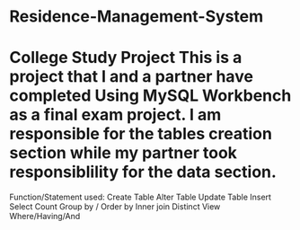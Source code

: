 # Residence-Management-System
College Study Project 
This is a project that I and a partner have completed Using MySQL Workbench as a final exam project. 
I am responsible for the tables creation section while my partner took responsiblility for the data section. 
 ======================================================================================================
 Function/Statement used:
    Create Table
    Alter Table
    Update Table
    Insert
    Select
    Count
    Group by / Order by
    Inner join
    Distinct
    View
    Where/Having/And
   
